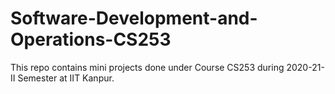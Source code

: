 # Software-Development-and-Operations-CS253
This repo contains mini projects done under Course CS253 during 2020-21-II Semester at IIT Kanpur.